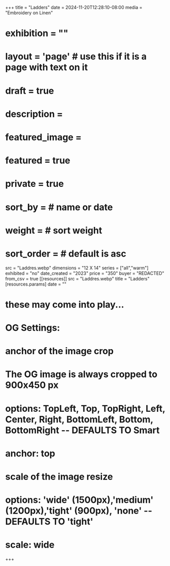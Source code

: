 +++
title = "Ladders"
date = 2024-11-20T12:28:10-08:00
media = "Embroidery on Linen"
# exhibition = ""
# layout = 'page' # use this if it is a page with text on it
# draft = true
# description = 
# featured_image = 
# featured = true
# private = true
# sort_by = # name or date
# weight = # sort weight
# sort_order = # default is asc
src = "Laddres.webp"
dimensions = "12 X 14"
  series = ["all","warm"]
  exhibited = "no"
date_created = "2023"
price = "350"
buyer = "REDACTED"
from_csv = true
[[resources]]
  src = "Laddres.webp"
  title = "Ladders"
  [resources.params]
  date = ""

# these may come into play...
# OG Settings:
# anchor of the image crop 
#   The OG image is always cropped to 900x450 px
#   options: TopLeft, Top, TopRight, Left, Center, Right, BottomLeft, Bottom, BottomRight -- DEFAULTS TO Smart
# anchor: top
# scale of the image resize 
#   options: 'wide' (1500px),'medium' (1200px),'tight' (900px), 'none' -- DEFAULTS TO 'tight'
# scale: wide 
+++